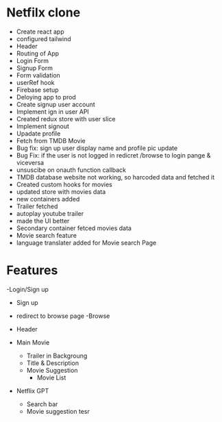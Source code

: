#   Netfilx clone
 - Create react app
 - configured tailwind
 - Header
 - Routing of App
 - Login Form
 - Signup Form
 - Form validation
 - userRef hook 
 - Firebase setup
 - Deloying app to prod
 - Create signup user account 
 - Implement ign in user API
 - Created redux store with user slice
 - Implement signout
 - Upadate profile
 - Fetch from TMDB Movie
 - Bug fix: sign up user display name and profile pic update
 - Bug Fix: if the user is not logged in redicret /browse to login pange & viceversa
 - unsuscibe on onauth function callback
 - TMDB database website not working, so harcoded data and fetched it
 - Created custom hooks for movies
 - updated store with movies data
 - new containers added
 - Trailer fetched
 - autoplay youtube trailer
 - made the UI better
 - Secondary container fetced movies data
 - Movie search feature
 - language translater added for Movie search Page


# Features
-Login/Sign up
  - Sign up
  - redirect to browse page
-Browse
  - Header
  - Main Movie
    - Trailer in Backgroung
    - Title & Description
    - Movie Suggestion
      - Movie List

- Netflix GPT
  - Search bar
  - Movie suggestion
  tesr
